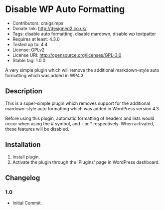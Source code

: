 # Disable WP Auto Formatting
* Contributors: craigsimps
* Donate link: http://designed2.co.uk/
* Tags: disable auto formatting, disable mardown, disable wp textpatter
* Requires at least: 4.3.0
* Tested up to: 4.4
* License: GPLv2
* License URI: http://opensource.org/licenses/GPL-3.0
* Stable tag: 1.0.0

A very simple plugin which will remove the additional markdown-style auto formatting which was added in WP4.3.

## Description

This is a super-simple plugin which removes support for the additional mardown-style auto formatting which was added in WordPress version 4.3.

Before using this plugin, automatic formatting of headers and lists would occur when using the # symbol, and - or * respectively. When activated, these features will be disabled.

## Installation

1. Install plugin.
2. Activate the plugin through the 'Plugins' page in WordPress dashboard.

## Changelog

### 1.0
* Initial Commit.